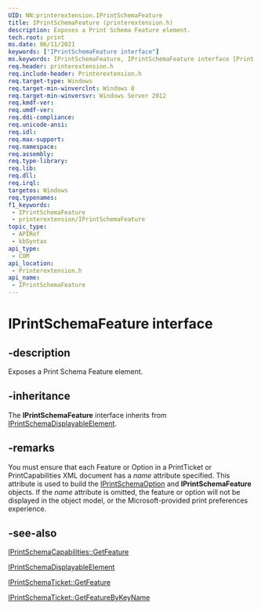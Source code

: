 ```yaml
---
UID: NN:printerextension.IPrintSchemaFeature
title: IPrintSchemaFeature (printerextension.h)
description: Exposes a Print Schema Feature element.
tech.root: print
ms.date: 06/11/2021
keywords: ["IPrintSchemaFeature interface"]
ms.keywords: IPrintSchemaFeature, IPrintSchemaFeature interface [Print Devices], IPrintSchemaFeature interface [Print Devices],described, print.iprintschemafeature_interface, printerextension/IPrintSchemaFeature
req.header: printerextension.h
req.include-header: Printerextension.h
req.target-type: Windows
req.target-min-winverclnt: Windows 8
req.target-min-winversvr: Windows Server 2012
req.kmdf-ver: 
req.umdf-ver: 
req.ddi-compliance: 
req.unicode-ansi: 
req.idl: 
req.max-support: 
req.namespace: 
req.assembly: 
req.type-library: 
req.lib: 
req.dll: 
req.irql: 
targetos: Windows
req.typenames: 
f1_keywords:
 - IPrintSchemaFeature
 - printerextension/IPrintSchemaFeature
topic_type:
 - APIRef
 - kbSyntax
api_type:
 - COM
api_location:
 - Printerextension.h
api_name:
 - IPrintSchemaFeature
---
```


# IPrintSchemaFeature interface

## -description

Exposes a Print Schema Feature element.

## -inheritance

The **IPrintSchemaFeature** interface inherits from [IPrintSchemaDisplayableElement](/windows-hardware/drivers/ddi/printerextension/nn-printerextension-iprintschemadisplayableelement).

## -remarks

You must ensure that each Feature or Option in a PrintTicket or PrintCapabilities XML document has a *name* attribute specified. This attribute is used to build the [IPrintSchemaOption](/windows-hardware/drivers/ddi/printerextension/nn-printerextension-iprintschemaoption) and **IPrintSchemaFeature** objects. If the *name* attribute is omitted, the feature or option will not be displayed in the object model, or the Microsoft-provided print preferences experience.

## -see-also

[IPrintSchemaCapabilities::GetFeature](/windows-hardware/drivers/ddi/printerextension/nf-printerextension-iprintschemacapabilities-getfeature)

[IPrintSchemaDisplayableElement](/windows-hardware/drivers/ddi/printerextension/nn-printerextension-iprintschemadisplayableelement)

[IPrintSchemaTicket::GetFeature](/windows-hardware/drivers/ddi/printerextension/nf-printerextension-iprintschematicket-getfeature)

[IPrintSchemaTicket::GetFeatureByKeyName](/windows-hardware/drivers/ddi/printerextension/nf-printerextension-iprintschematicket-getfeaturebykeyname)
